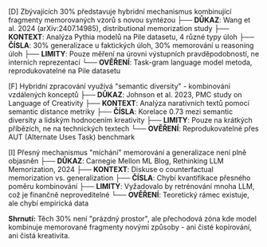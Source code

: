[D] Zbývajících 30% představuje hybridní mechanismus kombinující fragmenty memorovaných vzorů s novou syntézou
├── **DŮKAZ**: Wang et al. 2024 (arXiv:2407.14985), distributional memorization study
├── **KONTEXT**: Analýza Pythia modelů na Pile datasetu, 4 různé typy úloh
├── **ČÍSLA**: 30% generalizace u faktických úloh, 30% memorování u reasoning úloh
├── **LIMITY**: Pouze měření na úrovni výstupních pravděpodobností, ne interních reprezentací
└── **OVĚŘENÍ**: Task-gram language model metoda, reprodukovatelné na Pile datasetu

[F] Hybridní zpracování využívá "semantic diversity" - kombinování vzdálených konceptů
├── **DŮKAZ**: Johnson et al. 2023, PMC study on Language of Creativity
├── **KONTEXT**: Analýza narativních textů pomocí semantic distance metriky
├── **ČÍSLA**: Korelace 0.73 mezi semantic diversity a lidským hodnocením kreativity
├── **LIMITY**: Pouze na krátkých příbězích, ne na technických textech
└── **OVĚŘENÍ**: Reprodukovatelné přes AUT (Alternate Uses Task) benchmark

[I] Přesný mechanismus "míchání" memorování a generalizace není plně objasněn
├── **DŮKAZ**: Carnegie Mellon ML Blog, Rethinking LLM Memorization, 2024
├── **KONTEXT**: Diskuse o counterfactual memorization vs. generalization
├── **ČÍSLA**: Chybí kvantifikace přesného poměru kombinování
├── **LIMITY**: Vyžadovalo by retrénování mnoha LLM, což je finančně neproveditelné
└── **OVĚŘENÍ**: Teoretický rámec existuje, ale chybí empirická data

**Shrnutí:** Těch 30% není "prázdný prostor", ale přechodová zóna kde model kombinuje memorované fragmenty novými způsoby - ani čisté kopírování, ani čistá kreativita.